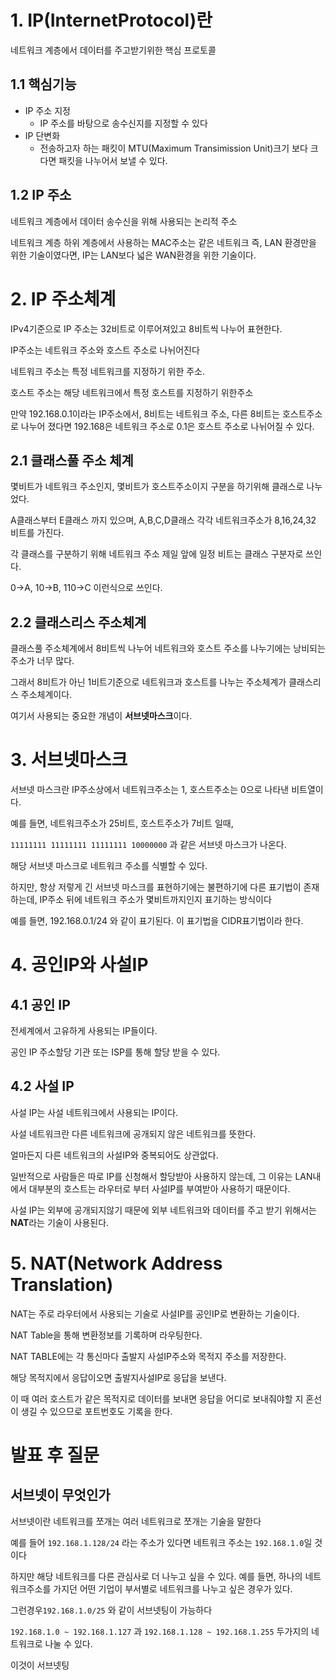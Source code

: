 # 1. IP(InternetProtocol)란

네트워크 계층에서 데이터를 주고받기위한 핵심 프로토콜 

## 1.1 핵심기능

- IP 주소 지정
    - IP 주소를 바탕으로 송수신지를 지정할 수 있다
- IP 단변화
    - 전송하고자 하는 패킷이 MTU(Maximum Transimission Unit)크기 보다 크다면 패킷을 나누어서 보낼 수 있다.

## 1.2 IP 주소

네트워크 계층에서 데이터 송수신을 위해 사용되는 논리적 주소

네트워크 계층 하위 계층에서 사용하는 MAC주소는 같은 네트워크 즉, LAN 환경만을 위한 기술이였다면, IP는 LAN보다 넓은 WAN환경을 위한 기술이다.

# 2. IP 주소체계

IPv4기준으로 IP 주소는 32비트로 이루어져있고 8비트씩 나누어 표현한다.

IP주소는 네트워크 주소와 호스트 주소로 나뉘어진다

네트워크 주소는 특정 네트워크를 지정하기 위한 주소.

호스트 주소는 해당 네트워크에서 특정 호스트를 지정하기 위한주소

만약 192.168.0.1이라는 IP주소에서, 8비트는 네트워크 주소, 다른 8비트는 호스트주소로 나누어 졌다면 192.168은 네트워크 주소로 0.1은 호스트 주소로 나뉘어질 수 있다.

## 2.1 클래스풀 주소 체계

몇비트가 네트워크 주소인지, 몇비트가 호스트주소이지 구분을 하기위해 클래스로 나누었다.

A클래스부터 E클래스 까지 있으며, A,B,C,D클래스 각각 네트워크주소가 8,16,24,32 비트를 가진다.

각 클래스를 구분하기 위해 네트워크 주소 제일 앞에 일정 비트는 클래스 구분자로 쓰인다.

0→A, 10→B, 110→C 이런식으로 쓰인다.

## 2.2 클래스리스 주소체계

클래스풀 주소체계에서 8비트씩 나누어 네트워크와 호스트 주소를 나누기에는 낭비되는 주소가 너무 많다.

그래서 8비트가 아닌 1비트기준으로 네트워크과 호스트를 나누는 주소체계가 클래스리스 주소체계이다.

여기서 사용되는 중요한 개념이 **서브넷마스크**이다.

# 3. 서브넷마스크

서브넷 마스크란 IP주소상에서 네트워크주소는 1, 호스트주소는 0으로 나타낸 비트열이다.

예를 들면, 네트워크주소가 25비트, 호스트주소가 7비트 일때,

`11111111 11111111 11111111 10000000` 과 같은 서브넷 마스크가 나온다.

해당 서브넷 마스크로 네트워크 주소를 식별할 수 있다. 

하지만, 항상 저렇게 긴 서브넷 마스크를 표현하기에는 불편하기에 다른 표기법이 존재하는데, IP주소 뒤에 네트워크 주소가 몇비트까지인지 표기하는 방식이다

예를 들면, 192.168.0.1/24 와 같이 표기된다. 이 표기법을 CIDR표기법이라 한다.

# 4. 공인IP와 사설IP

## 4.1 공인 IP

전세계에서 고유하게 사용되는 IP들이다.

공인 IP 주소할당 기관 또는 ISP를 통해 할당 받을 수 있다.

## 4.2 사설 IP

사설 IP는 사설 네트워크에서 사용되는 IP이다.

사설 네트워크란 다른 네트워크에 공개되지 않은 네트워크를 뜻한다.

얼마든지 다른 네트워크의 사설IP와 중복되어도 상관없다.

일반적으로 사람들은 따로 IP를 신청해서 할당받아 사용하지 않는데, 그 이유는 LAN내에서 대부분의 호스트는 라우터로 부터 사설IP를 부여받아 사용하기 때문이다.

사설 IP는 외부에 공개되지않기 때문에 외부 네트워크와 데이터를 주고 받기 위해서는 **NAT**라는 기술이 사용된다.

# 5. NAT(Network Address Translation)

NAT는 주로 라우터에서 사용되는 기술로 사설IP를 공인IP로 변환하는 기술이다.

NAT Table을 통해 변환정보를 기록하며 라우팅한다. 

NAT TABLE에는 각 통신마다 출발지 사설IP주소와 목적지 주소를 저장한다. 

해당 목적지에서 응답이오면 출발지사설IP로 응답을 보낸다.

이 때 여러 호스트가 같은 목적지로 데이터를 보내면 응답을 어디로 보내줘야할 지 혼선이 생길 수 있으므로 포트번호도 기록을 한다.

# 발표 후 질문

## 서브넷이 무엇인가

서브넷이란 네트워크를 쪼개는 여러 네트워크로 쪼개는 기술을 말한다

예를 들어  `192.168.1.128/24` 라는 주소가 있다면 네트워크 주소는 `192.168.1.0`일 것이다

하지만 해당 네트워크를 다른 관심사로 더 나누고 싶을 수 있다. 예를 들면, 하나의 네트워크주소를 가지던 어떤 기업이 부서별로 네트워크를 나누고 싶은 경우가 있다.

그런경우`192.168.1.0/25` 와 같이 서브넷팅이 가능하다

`192.168.1.0 ~ 192.168.1.127` 과 `192.168.1.128 ~ 192.168.1.255`  두가지의 네트워크로 나눌 수 있다.

이것이 서브넷팅
